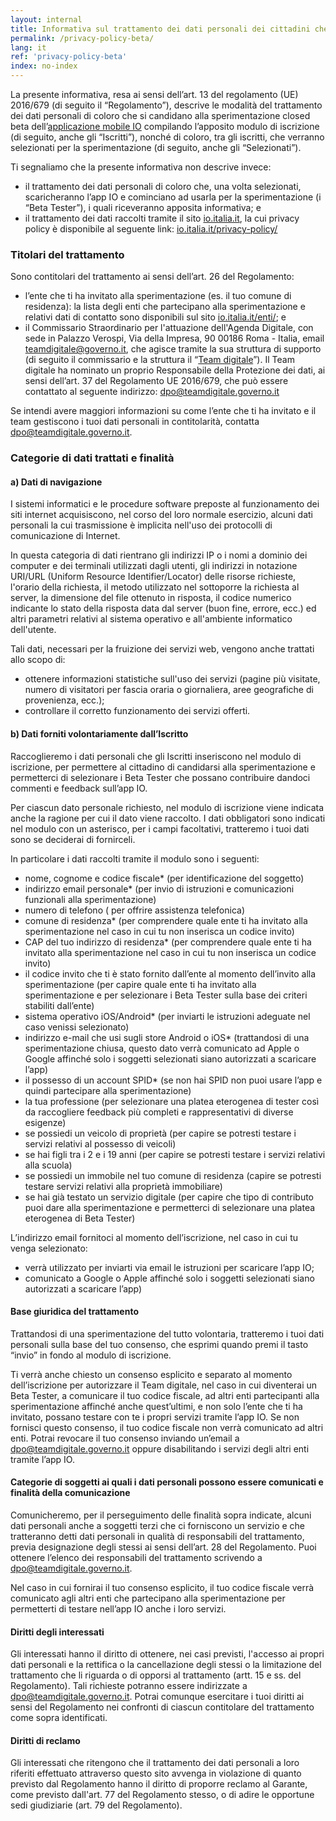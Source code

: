 ```yaml
---
layout: internal
title: Informativa sul trattamento dei dati personali dei cittadini che si iscrivono alla closed beta
permalink: /privacy-policy-beta/
lang: it
ref: 'privacy-policy-beta'
index: no-index
---
```


La presente informativa, resa ai sensi dell’art. 13 del regolamento (UE) 2016/679 (di seguito il “Regolamento”), descrive le modalità del trattamento dei dati personali di coloro che si candidano alla sperimentazione closed beta dell’[applicazione mobile IO](https://io.italia.it/) compilando l’apposito modulo di iscrizione (di seguito, anche gli “Iscritti”), nonché di coloro, tra gli iscritti, che verranno selezionati per la sperimentazione (di seguito, anche gli “Selezionati”). 

Ti segnaliamo che la presente informativa non descrive invece: 

* il trattamento dei dati personali di coloro che, una volta selezionati, scaricheranno l’app IO e cominciano ad usarla per la sperimentazione (i “Beta Tester”), i quali riceveranno apposita informativa; e   
* il trattamento dei dati raccolti tramite il sito [io.italia.it](https://io.italia.it/), la cui privacy policy è disponibile al seguente link: [io.italia.it/privacy-policy/](https://io.italia.it/privacy-policy/ ) 

### Titolari del trattamento

Sono contitolari del trattamento ai sensi dell’art. 26 del Regolamento: 

* l’ente che ti ha invitato alla sperimentazione (es. il tuo comune di residenza): la lista degli enti che partecipano alla sperimentazione e relativi dati di contatto sono disponibili sul sito [io.italia.it/enti/](https://io.italia.it/enti/); e 
* il Commissario Straordinario per l'attuazione dell'Agenda Digitale, con sede in Palazzo Verospi, Via della Impresa, 90 00186 Roma - Italia, email [teamdigitale@governo.it](mailto:teamdigitale@governo.it), che agisce tramite la sua struttura di supporto (di seguito il commissario e la struttura il “[Team digitale](https://teamdigitale.governo.it/)”). Il Team digitale ha nominato un proprio Responsabile della Protezione dei dati, ai sensi dell’art. 37 del Regolamento UE 2016/679, che può essere contattato al seguente indirizzo: [dpo@teamdigitale.governo.it](mailto:dpo@teamdigitale.governo.it)

Se intendi avere maggiori informazioni su come l’ente che ti ha invitato e il team gestiscono i tuoi dati personali in contitolarità, contatta [dpo@teamdigitale.governo.it](mailto:dpo@teamdigitale.governo.it).

### Categorie di dati trattati e finalità

#### a) Dati di navigazione

I sistemi informatici e le procedure software preposte al funzionamento dei siti internet acquisiscono, nel corso del loro normale esercizio, alcuni dati personali la cui trasmissione è implicita nell'uso dei protocolli di comunicazione di Internet.
 
In questa categoria di dati rientrano gli indirizzi IP o i nomi a dominio dei computer e dei terminali utilizzati dagli utenti, gli indirizzi in notazione URI/URL (Uniform Resource Identifier/Locator) delle risorse richieste, l'orario della richiesta, il metodo utilizzato nel sottoporre la richiesta al server, la dimensione del file ottenuto in risposta, il codice numerico indicante lo stato della risposta data dal server (buon fine, errore, ecc.) ed altri parametri relativi al sistema operativo e all'ambiente informatico dell'utente.
 
Tali dati, necessari per la fruizione dei servizi web, vengono anche trattati allo scopo di:

* ottenere informazioni statistiche sull'uso dei servizi (pagine più visitate, numero di visitatori per fascia oraria o giornaliera, aree geografiche di provenienza, ecc.);
* controllare il corretto funzionamento dei servizi offerti.

#### b) Dati forniti volontariamente dall’Iscritto

Raccoglieremo i dati personali che gli Iscritti inseriscono nel modulo di iscrizione, per permettere al cittadino di candidarsi alla sperimentazione e permetterci di selezionare i Beta Tester che possano contribuire dandoci commenti e feedback sull’app IO. 

Per ciascun dato personale richiesto, nel modulo di iscrizione viene indicata anche la ragione per cui il dato viene raccolto. I dati obbligatori sono indicati nel modulo con un asterisco, per i campi facoltativi, tratteremo i tuoi dati sono se deciderai di fornirceli. 

In particolare i dati raccolti tramite il modulo sono i seguenti:

* nome, cognome e codice fiscale* (per identificazione del soggetto)
* indirizzo email personale* (per invio di istruzioni e comunicazioni funzionali alla sperimentazione)
* numero di telefono ( per offrire assistenza telefonica)   
* comune di residenza* (per comprendere quale ente ti ha invitato alla sperimentazione nel caso in cui tu non inserisca un codice invito)
* CAP del tuo indirizzo di residenza* (per comprendere quale ente ti ha invitato alla sperimentazione nel caso in cui tu non inserisca un codice invito)
* il codice invito che ti è stato fornito dall’ente al momento dell’invito alla sperimentazione (per capire quale ente ti ha invitato alla sperimentazione e per selezionare i Beta Tester sulla base dei criteri stabiliti dall’ente)    
* sistema operativo iOS/Android* (per inviarti le istruzioni adeguate nel caso venissi selezionato)
* indirizzo e-mail che usi sugli store Android o iOS* (trattandosi di una sperimentazione chiusa, questo dato verrà comunicato ad Apple o Google affinché solo i soggetti selezionati siano autorizzati a scaricare l’app) 
* il possesso di un account SPID* (se non hai SPID non puoi usare l’app e quindi partecipare alla sperimentazione) 
* la tua professione (per selezionare una platea eterogenea di tester così da raccogliere feedback più completi e rappresentativi di diverse esigenze) 
* se possiedi un veicolo di proprietà (per capire se potresti testare i servizi relativi al possesso di veicoli)    
* se hai figli tra i 2 e i 19 anni (per capire se potresti testare i servizi relativi alla scuola)   
* se possiedi un immobile nel tuo comune di residenza (capire se potresti testare servizi relativi alla proprietà immobiliare)  
* se hai già testato un servizio digitale (per capire che tipo di contributo puoi dare alla sperimentazione e permetterci di selezionare una platea eterogenea di Beta Tester)  

L’indirizzo email fornitoci al momento dell’iscrizione, nel caso in cui tu venga selezionato: 

* verrà utilizzato per inviarti via email le istruzioni per scaricare l’app IO; 
* comunicato a Google o Apple affinché solo i soggetti selezionati siano autorizzati a scaricare l’app)

#### Base giuridica del trattamento

Trattandosi di una sperimentazione del tutto volontaria, tratteremo i tuoi dati personali sulla base del tuo consenso, che esprimi quando premi il tasto “invio” in fondo al modulo di iscrizione. 

Ti verrà anche chiesto un consenso esplicito e separato al momento dell’iscrizione per autorizzare il Team digitale, nel caso in cui diventerai un Beta Tester, a comunicare il tuo codice fiscale, ad altri enti partecipanti alla sperimentazione affinché anche quest’ultimi, e non solo l’ente che ti ha invitato, possano testare con te i propri servizi tramite l’app IO. Se non fornisci questo consenso, il tuo codice fiscale non verrà comunicato ad altri enti. Potrai revocare il tuo consenso inviando un’email a [dpo@teamdigitale.governo.it](mailto:dpo@teamdigitale.governo.it) oppure disabilitando i servizi degli altri enti tramite l’app IO. 

#### Categorie di soggetti ai quali i dati personali possono essere comunicati e finalità della comunicazione

Comunicheremo, per il perseguimento delle finalità sopra indicate, alcuni dati personali anche a soggetti terzi che ci forniscono un servizio e che tratteranno detti dati personali in qualità di responsabili del trattamento, previa designazione degli stessi ai sensi dell’art. 28 del Regolamento. Puoi ottenere l’elenco dei responsabili del trattamento scrivendo a dpo@teamdigitale.governo.it.

Nel caso in cui fornirai il tuo consenso esplicito, il tuo codice fiscale verrà comunicato agli altri enti che partecipano alla sperimentazione per permetterti di testare nell’app IO anche i loro servizi. 

#### Diritti degli interessati
 
Gli interessati hanno il diritto di ottenere, nei casi previsti,  l'accesso ai propri dati personali e la rettifica o la cancellazione degli stessi o la limitazione del trattamento che li riguarda o di opporsi al trattamento (artt. 15 e ss. del Regolamento). Tali richieste potranno essere indirizzate a [dpo@teamdigitale.governo.it](mailto:dpo@teamdigitale.governo.it). Potrai comunque esercitare i tuoi diritti ai sensi del Regolamento nei confronti di ciascun contitolare del trattamento come sopra identificati.
 
#### Diritti di reclamo 
 
Gli interessati che ritengono che il trattamento dei dati personali a loro riferiti effettuato attraverso questo sito avvenga in violazione di quanto previsto dal Regolamento hanno il diritto di proporre reclamo al Garante, come previsto dall'art. 77 del Regolamento stesso, o di adire le opportune sedi giudiziarie (art. 79 del Regolamento).
